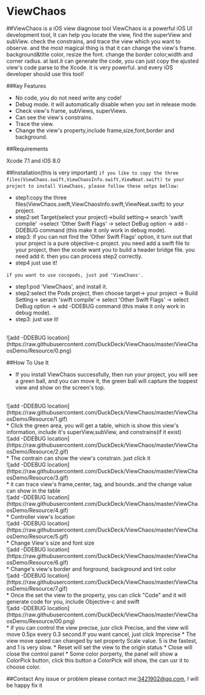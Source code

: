 ViewChaos
===
##ViewChaos is a iOS view diagnose tool
ViewChaos is a powerful iOS UI development tool, It can help you locate the view, find the superView and subView. check the constrains, and trace the view which you want to observe. and the most magical thing is that it can change the view's frame. background&title color, resize the font. change the border color,width and corner radius. at last.it can generate the code,  you can just copy the ajusted view's code parse to the Xcode.  it is very powerful. and every iOS developer should use this tool!

##Key Features
* No code, you do not need write any code!
* Debug mode. it will automatically disable when you set in release mode.
* Check view's frame, subViews, superViews.
* Can see the view's constrains.
* Trace the view.
* Change the view's property,include frame,size,font,border and background.

##Requirements 

Xcode 7.1 and iOS 8.0

##Installation(this is very important)
`if you like to copy the three files(ViewChaos.swift,ViewChaosInfo.swift,ViewNeat.swift) to your project to install ViewChaos, please follow these setps bellow:`
* step1:copy the three files(ViewChaos.swift,ViewChaosInfo.swift,ViewNeat.swift) to your project.
* step2:set Target(select your project)->build setting-> search 'swift compile' ->select 'Other Swift Flags' -> select DeBug option -> add -DDEBUG command (this make it only work in debug mode).
* step3: if you can not find the 'Other Swift Flags' option, it turn out that your project is a pure objective-c project. you need add a swift file to your project, then the xcode want you to build a header bridge file. you need add it. then you can process step2 correctly.
* step4 just use it! 

`if you want to use cocopods, just pod 'ViewChaos'.`
* step1:pod 'ViewChaos', and install it.
* step2:select the Pods project, then choose target-> your project -> Build Setting-> serach 'swift compile'-> select 'Other Swift Flags' -> select DeBug option -> add -DDEBUG command (this make it only work in debug mode).
* step3: just use it!
<br>
![add -DDEBUG location](https://raw.githubusercontent.com/DuckDeck/ViewChaos/master/ViewChaosDemo/Resource/0.png)  

##How To Use It 
* If you install ViewChaos successfully, then run your project, you will see a green ball, and you can move it, the green ball will capture the toppest view and show on the screen's top.
<br>
![add -DDEBUG location](https://raw.githubusercontent.com/DuckDeck/ViewChaos/master/ViewChaosDemo/Resource/1.gif)
<br>
* Click the green area, you will get a table, which is show this view's information, include it's superView,subView, and constrains(if it exist)
<br>
![add -DDEBUG location](https://raw.githubusercontent.com/DuckDeck/ViewChaos/master/ViewChaosDemo/Resource/2.gif)
<br>
* The contrain can show the view's constrain. just click it
<br>
![add -DDEBUG location](https://raw.githubusercontent.com/DuckDeck/ViewChaos/master/ViewChaosDemo/Resource/3.gif)
<br>
* it can trace view's frame,center, tag, and bounds..and the change value can show in the table
<br>
![add -DDEBUG location](https://raw.githubusercontent.com/DuckDeck/ViewChaos/master/ViewChaosDemo/Resource/4.gif)
<br>
* Controller view's location
<br>
![add -DDEBUG location](https://raw.githubusercontent.com/DuckDeck/ViewChaos/master/ViewChaosDemo/Resource/5.gif)
<br>
* Change View's size and font size
<br>
![add -DDEBUG location](https://raw.githubusercontent.com/DuckDeck/ViewChaos/master/ViewChaosDemo/Resource/6.gif)
<br>
* Change's view's border and forground, background and tint color
<br>
![add -DDEBUG location](https://raw.githubusercontent.com/DuckDeck/ViewChaos/master/ViewChaosDemo/Resource/7.gif)
<br>
* Once the set the view to the property, you can click "Code" and it will generate code for you, include Objective-c and swift
<br>
![add -DDEBUG location](https://raw.githubusercontent.com/DuckDeck/ViewChaos/master/ViewChaosDemo/Resource/00.png)
<br>
* if you can control the view precise, jusr click Precise, and the view will move 0.5px every 0.3 second.If you want cancel, just click Imprecise
* The view move speed can changed by set property Scale value. 5 is the fastest, and 1 is very slow.
* Reset will set the view to the origin status
* Close will close the control panel
* Some color porperty, the panel will show a ColorPick button, click this button a ColorPick will show, the can usr it to choose color.

##Contact 
Any issue or problem please contact me:3421902@qq.com, I will be happy fix it

